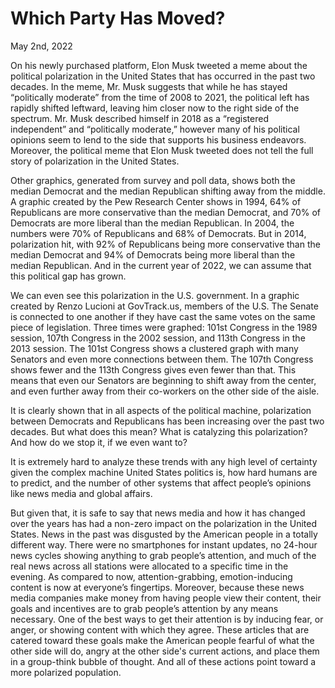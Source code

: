 # Which Party Has Moved?

May 2nd, 2022

On his newly purchased platform, Elon Musk tweeted a meme about the political polarization in the United States that has occurred in the past two decades. In the meme, Mr. Musk suggests that while he has stayed “politically moderate” from the time of 2008 to 2021, the political left has rapidly shifted leftward, leaving him closer now to the right side of the spectrum. Mr. Musk described himself in 2018 as a “registered independent” and “politically moderate,” however many of his political opinions seem to lend to the side that supports his business endeavors. Moreover, the political meme that Elon Musk tweeted does not tell the full story of polarization in the United States.

Other graphics, generated from survey and poll data, shows both the median Democrat and the median Republican shifting away from the middle. A graphic created by the Pew Research Center shows in 1994, 64% of Republicans are more conservative than the median Democrat, and 70% of Democrats are more liberal than the median Republican. In 2004, the numbers were 70% of Republicans and 68% of Democrats. But in 2014, polarization hit, with 92% of Republicans being more conservative than the median Democrat and 94% of Democrats being more liberal than the median Republican. And in the current year of 2022, we can assume that this political gap has grown.

We can even see this polarization in the U.S. government. In a graphic created by Renzo Lucioni at GovTrack.us, members of the U.S. The Senate is connected to one another if they have cast the same votes on the same piece of legislation. Three times were graphed: 101st Congress in the 1989 session, 107th Congress in the 2002 session, and 113th Congress in the 2013 session. The 101st Congress shows a clustered graph with many Senators and even more connections between them. The 107th Congress shows fewer and the 113th Congress gives even fewer than that. This means that even our Senators are beginning to shift away from the center, and even further away from their co-workers on the other side of the aisle.

It is clearly shown that in all aspects of the political machine, polarization between Democrats and Republicans has been increasing over the past two decades. But what does this mean? What is catalyzing this polarization? And how do we stop it, if we even want to?

It is extremely hard to analyze these trends with any high level of certainty given the complex machine United States politics is, how hard humans are to predict, and the number of other systems that affect people’s opinions like news media and global affairs.

But given that, it is safe to say that news media and how it has changed over the years has had a non-zero impact on the polarization in the United States. News in the past was disgusted by the American people in a totally different way. There were no smartphones for instant updates, no 24-hour news cycles showing anything to grab people’s attention, and much of the real news across all stations were allocated to a specific time in the evening. As compared to now, attention-grabbing, emotion-inducing content is now at everyone’s fingertips. Moreover, because these news media companies make money from having people view their content, their goals and incentives are to grab people’s attention by any means necessary. One of the best ways to get their attention is by inducing fear, or anger, or showing content with which they agree. These articles that are catered toward these goals make the American people fearful of what the other side will do, angry at the other side's current actions, and place them in a group-think bubble of thought. And all of these actions point toward a more polarized population.
